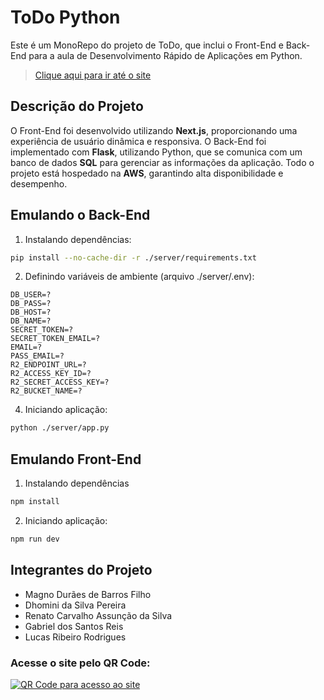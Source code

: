 # ToDo Python

Este é um MonoRepo do projeto de ToDo, que inclui o Front-End e Back-End para a aula de Desenvolvimento Rápido de Aplicações em Python.

> [Clique aqui para ir até o site](http://ec2-15-228-254-16.sa-east-1.compute.amazonaws.com)

## Descrição do Projeto

O Front-End foi desenvolvido utilizando **Next.js**, proporcionando uma experiência de usuário dinâmica e responsiva. O Back-End foi implementado com **Flask**, utilizando Python, que se comunica com um banco de dados **SQL** para gerenciar as informações da aplicação. Todo o projeto está hospedado na **AWS**, garantindo alta disponibilidade e desempenho.

## Emulando o Back-End

1. Instalando dependências:
```bash
pip install --no-cache-dir -r ./server/requirements.txt
```
2. Definindo variáveis de ambiente (arquivo ./server/.env):
```env
DB_USER=?
DB_PASS=?
DB_HOST=?
DB_NAME=?
SECRET_TOKEN=?
SECRET_TOKEN_EMAIL=?
EMAIL=?
PASS_EMAIL=?
R2_ENDPOINT_URL=?
R2_ACCESS_KEY_ID=?
R2_SECRET_ACCESS_KEY=?
R2_BUCKET_NAME=?
``` 
4. Iniciando aplicação:
```bash
python ./server/app.py
```

## Emulando Front-End

1. Instalando dependências
```bash
npm install
```
2. Iniciando aplicação:
```bash
npm run dev
```

## Integrantes do Projeto
- Magno Durães de Barros Filho
- Dhomini da Silva Pereira
- Renato Carvalho Assunção da Silva
- Gabriel dos Santos Reis
- Lucas Ribeiro Rodrigues

### Acesse o site pelo QR Code:

[![QR Code para acesso ao site](https://pub-1e774adbecc2425fb049dc46d39cc1bb.r2.dev/downloads/qr_code.png)](http://ec2-15-228-254-16.sa-east-1.compute.amazonaws.com)
